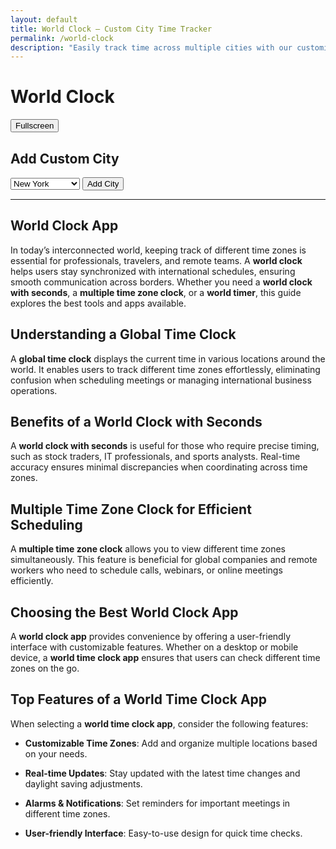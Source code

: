 ```yaml
---
layout: default
title: World Clock – Custom City Time Tracker
permalink: /world-clock
description: "Easily track time across multiple cities with our customizable world clock. Add your preferred cities, view real-time updates, and stay on schedule across time zones. Perfect for travelers, remote teams, and global businesses!"
---
```


<div class="container mt-4">
<div class="d-flex justify-content-between align-items-center mb-4"><h1 class="mb-0">World Clock</h1><button class="btn btn-light" onclick="goFullscreen()">Fullscreen</button></div>
<div class="digital-clock bg-white" id="digital-clock"></div> 
 <div class="clock-container bg-white d-flex justify-content-center align-items-center" id="clock-container"></div>
<h2 class="mt-4">Add Custom City</h2>
 <div class="input-group mb-3">
 <select id="city-select" class="form-select">
 <option value="New York,-4,https://flagcdn.com/us.svg">New York</option>
 <option value="London,0,https://flagcdn.com/gb.svg">London</option>
 <option value="Tokyo,9,https://flagcdn.com/jp.svg">Tokyo</option>
 <option value="Sydney,11,https://flagcdn.com/au.svg">Sydney</option>
 <option value="Dubai,4,https://flagcdn.com/ae.svg">Dubai</option>
<option value="Accra,0,https://flagcdn.com/gh.svg">Accra</option>
<option value="Addis Ababa,3,https://flagcdn.com/et.svg">Addis Ababa</option>
<option value="Algiers,1,https://flagcdn.com/dz.svg">Algiers</option>
<option value="Athens,2,https://flagcdn.com/gr.svg">Athens</option>
<option value="Auckland,13,https://flagcdn.com/nz.svg">Auckland</option>
<option value="Bangkok,7,https://flagcdn.com/th.svg">Bangkok</option>
<option value="Beijing,8,https://flagcdn.com/cn.svg">Beijing</option>
<option value="Berlin,1,https://flagcdn.com/de.svg">Berlin</option>
<option value="Bogotá,-5,https://flagcdn.com/co.svg">Bogotá</option>
<option value="Brisbane,10,https://flagcdn.com/au.svg">Brisbane</option>
<option value="Buenos Aires,-3,https://flagcdn.com/ar.svg">Buenos Aires</option>
<option value="Cairo,2,https://flagcdn.com/eg.svg">Cairo</option>
<option value="Casablanca,0,https://flagcdn.com/ma.svg">Casablanca</option>
<option value="Dar es Salaam,3,https://flagcdn.com/tz.svg">Dar es Salaam</option>
<option value="Delhi,5.5,https://flagcdn.com/in.svg">Delhi</option>
<option value="Havana,-5,https://flagcdn.com/cu.svg">Havana</option>
<option value="Hong Kong,8,https://flagcdn.com/hk.svg">Hong Kong</option>
<option value="Istanbul,3,https://flagcdn.com/tr.svg">Istanbul</option>
<option value="Jakarta,7,https://flagcdn.com/id.svg">Jakarta</option>
<option value="Johannesburg,2,https://flagcdn.com/za.svg">Johannesburg</option>
<option value="Kinshasa,1,https://flagcdn.com/cd.svg">Kinshasa</option>
<option value="Kolkata,5.5,https://flagcdn.com/in.svg">Kolkata</option>
<option value="Kuala Lumpur,8,https://flagcdn.com/my.svg">Kuala Lumpur</option>
<option value="Lagos,1,https://flagcdn.com/ng.svg">Lagos</option>
<option value="Lima,-5,https://flagcdn.com/pe.svg">Lima</option>
<option value="Los Angeles,-7,https://flagcdn.com/us.svg">Los Angeles</option>
<option value="Madrid,1,https://flagcdn.com/es.svg">Madrid</option>
<option value="Manila,8,https://flagcdn.com/ph.svg">Manila</option>
<option value="Melbourne,11,https://flagcdn.com/au.svg">Melbourne</option>
<option value="Mexico City,-6,https://flagcdn.com/mx.svg">Mexico City</option>
<option value="Moscow,3,https://flagcdn.com/ru.svg">Moscow</option>
<option value="Mumbai,5.5,https://flagcdn.com/in.svg">Mumbai</option>
<option value="Nairobi,3,https://flagcdn.com/ke.svg">Nairobi</option>
<option value="Paris,1,https://flagcdn.com/fr.svg">Paris</option>
<option value="Riyadh,3,https://flagcdn.com/sa.svg">Riyadh</option>
<option value="Rome,1,https://flagcdn.com/it.svg">Rome</option>
<option value="Santiago,-4,https://flagcdn.com/cl.svg">Santiago</option>
<option value="São Paulo,-3,https://flagcdn.com/br.svg">São Paulo</option>
<option value="Seoul,9,https://flagcdn.com/kr.svg">Seoul</option>
<option value="Shanghai,8,https://flagcdn.com/cn.svg">Shanghai</option>
<option value="Singapore,8,https://flagcdn.com/sg.svg">Singapore</option>
<option value="Stockholm,1,https://flagcdn.com/se.svg">Stockholm</option>
<option value="Tehran,3.5,https://flagcdn.com/ir.svg">Tehran</option>
<option value="Toronto,-4,https://flagcdn.com/ca.svg">Toronto</option>
<option value="Warsaw,1,https://flagcdn.com/pl.svg">Warsaw</option>
<option value="Wellington,13,https://flagcdn.com/nz.svg">Wellington</option>
 </select>
 <button class="btn btn-primary" onclick="addManualCity()">Add City</button>
</div>
<hr>
<div class="text-start">
<h2> World Clock App</h2>
<p>In today&rsquo;s interconnected world, keeping track of different time zones is essential for professionals, travelers, and remote teams. A <strong>world clock</strong> helps users stay synchronized with international schedules, ensuring smooth communication across borders. Whether you need a <strong>world clock with seconds</strong>, a <strong>multiple time zone clock</strong>, or a <strong>world timer</strong>, this guide explores the best tools and apps available.</p>
<h2>Understanding a Global Time Clock</h2>
<p>A <strong>global time clock</strong> displays the current time in various locations around the world. It enables users to track different time zones effortlessly, eliminating confusion when scheduling meetings or managing international business operations.</p>
<h2>Benefits of a World Clock with Seconds</h2>
<p>A <strong>world clock with seconds</strong> is useful for those who require precise timing, such as stock traders, IT professionals, and sports analysts. Real-time accuracy ensures minimal discrepancies when coordinating across time zones.</p>
<h2>Multiple Time Zone Clock for Efficient Scheduling</h2>
<p>A <strong>multiple time zone clock</strong> allows you to view different time zones simultaneously. This feature is beneficial for global companies and remote workers who need to schedule calls, webinars, or online meetings efficiently.</p>
<h2>Choosing the Best World Clock App</h2>
<p>A <strong>world clock app</strong> provides convenience by offering a user-friendly interface with customizable features. Whether on a desktop or mobile device, a <strong>world time clock app</strong> ensures that users can check different time zones on the go.</p>
<h2>Top Features of a World Time Clock App</h2>
<p>When selecting a <strong>world time clock app</strong>, consider the following features:</p>
<ul data-spread="false">
<li>
<p><strong>Customizable Time Zones</strong>: Add and organize multiple locations based on your needs.</p>
</li>
<li>
<p><strong>Real-time Updates</strong>: Stay updated with the latest time changes and daylight saving adjustments.</p>
</li>
<li>
<p><strong>Alarms &amp; Notifications</strong>: Set reminders for important meetings in different time zones.</p>
</li>
<li>
<p><strong>User-friendly Interface</strong>: Easy-to-use design for quick time checks.</p>
</li>
</ul>
</div>


 </div>


<link rel="stylesheet" href="{{ '/assets/css/world-clock.css' | relative_url }}">
<script src="{{ '/assets/js/world-clock.js' | relative_url }}"></script>

